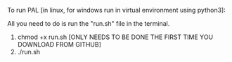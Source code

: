 To run PAL [in linux, for windows run in virtual environment using python3]:

All you need to do is run the "run.sh" file in the terminal. 

1) chmod +x run.sh [ONLY NEEDS TO BE DONE THE FIRST TIME YOU DOWNLOAD FROM GITHUB]
2) ./run.sh
